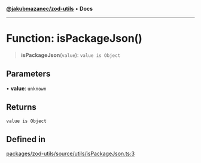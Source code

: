 [**@jakubmazanec/zod-utils**](../README.md) • **Docs**

---

# Function: isPackageJson()

> **isPackageJson**(`value`): `value is Object`

## Parameters

• **value**: `unknown`

## Returns

`value is Object`

## Defined in

[packages/zod-utils/source/utils/isPackageJson.ts:3](https://github.com/jakubmazanec/tools/blob/863f04cbbb9368fd023f0309084819aa9247d808/packages/zod-utils/source/utils/isPackageJson.ts#L3)
